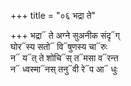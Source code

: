 +++
title = "०६ भद्रा ते"

+++
भद्रा᳓ ते अग्ने सुअनीक संदृ᳓ग्  
घोर᳓स्य सतो᳓ वि᳓षुणस्य चा᳓रुः  
न᳓ य᳓त् ते शोचि᳓स् त᳓मसा व᳓रन्त  
न᳓ ध्वस्मा᳓नस् तनु᳓वी रे᳓प आ᳓ धुः